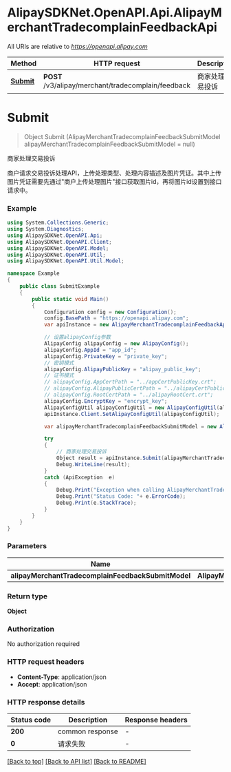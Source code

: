 # AlipaySDKNet.OpenAPI.Api.AlipayMerchantTradecomplainFeedbackApi

All URIs are relative to *https://openapi.alipay.com*

Method | HTTP request | Description
------------- | ------------- | -------------
[**Submit**](AlipayMerchantTradecomplainFeedbackApi.md#submit) | **POST** /v3/alipay/merchant/tradecomplain/feedback | 商家处理交易投诉


<a name="submit"></a>
# **Submit**
> Object Submit (AlipayMerchantTradecomplainFeedbackSubmitModel alipayMerchantTradecomplainFeedbackSubmitModel = null)

商家处理交易投诉

商户请求交易投诉处理API，上传处理类型、处理内容描述及图片凭证。其中上传图片凭证需要先通过\"商户上传处理图片\"接口获取图片id，再将图片id设置到接口请求中。

### Example
```csharp
using System.Collections.Generic;
using System.Diagnostics;
using AlipaySDKNet.OpenAPI.Api;
using AlipaySDKNet.OpenAPI.Client;
using AlipaySDKNet.OpenAPI.Model;
using AlipaySDKNet.OpenAPI.Util;
using AlipaySDKNet.OpenAPI.Util.Model;

namespace Example
{
    public class SubmitExample
    {
        public static void Main()
        {
            Configuration config = new Configuration();
            config.BasePath = "https://openapi.alipay.com";
            var apiInstance = new AlipayMerchantTradecomplainFeedbackApi(config);

            // 设置alipayConfig参数
            AlipayConfig alipayConfig = new AlipayConfig();
            alipayConfig.AppId = "app_id";
            alipayConfig.PrivateKey = "private_key";
            // 密钥模式
            alipayConfig.AlipayPublicKey = "alipay_public_key";
            // 证书模式
            // alipayConfig.AppCertPath = "../appCertPublicKey.crt";
            // alipayConfig.AlipayPublicCertPath = "../alipayCertPublicKey_RSA2.crt";
            // alipayConfig.RootCertPath = "../alipayRootCert.crt";
            alipayConfig.EncryptKey = "encrypt_key";
            AlipayConfigUtil alipayConfigUtil = new AlipayConfigUtil(alipayConfig);
            apiInstance.Client.SetAlipayConfigUtil(alipayConfigUtil);

            var alipayMerchantTradecomplainFeedbackSubmitModel = new AlipayMerchantTradecomplainFeedbackSubmitModel(); // AlipayMerchantTradecomplainFeedbackSubmitModel |  (optional) 

            try
            {
                // 商家处理交易投诉
                Object result = apiInstance.Submit(alipayMerchantTradecomplainFeedbackSubmitModel);
                Debug.WriteLine(result);
            }
            catch (ApiException  e)
            {
                Debug.Print("Exception when calling AlipayMerchantTradecomplainFeedbackApi.Submit: " + e.Message );
                Debug.Print("Status Code: "+ e.ErrorCode);
                Debug.Print(e.StackTrace);
            }
        }
    }
}
```

### Parameters

Name | Type | Description  | Notes
------------- | ------------- | ------------- | -------------
 **alipayMerchantTradecomplainFeedbackSubmitModel** | **AlipayMerchantTradecomplainFeedbackSubmitModel**|  | [optional] 

### Return type

**Object**

### Authorization

No authorization required

### HTTP request headers

 - **Content-Type**: application/json
 - **Accept**: application/json


### HTTP response details
| Status code | Description | Response headers |
|-------------|-------------|------------------|
| **200** | common response |  -  |
| **0** | 请求失败 |  -  |

[[Back to top]](#) [[Back to API list]](../README.md#documentation-for-api-endpoints) [[Back to README]](../README.md)


